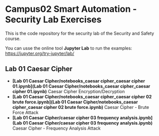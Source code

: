 # Campus02 Smart Automation - Security Lab Exercises
This is the code repository for the security lab of the Security and Safety course.

You can usse the online tool **Jupyter Lab** to run the examples: https://jupyter.org/try-jupyter/lab/

## Lab 01 Caesar Cipher
* **[Lab 01 Caesar Cipher/notebooks_caesar cipher_caesar cipher 01.ipynb](Lab 01 Caesar Cipher/notebooks_caesar cipher_caesar cipher 01.ipynb)**  Caesar Cipher Encryption/Decryption
* **[Lab 01 Caesar Cipher/notebooks_caesar cipher_caesar cipher 02 brute force.ipynb](Lab 01 Caesar Cipher/notebooks_caesar cipher_caesar cipher 02 brute force.ipynb)**  Caesar Cipher - Brute Force Attack
* **[Lab 01 Caesar Cipher/caesar cipher 03 frequency analysis.ipynb](Lab 01 Caesar Cipher/caesar cipher 03 frequency analysis.ipynb)**  Caesar Cipher - Frequency Analysis Attack
